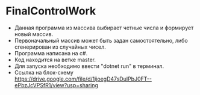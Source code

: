 # FinalControlWork

- Данная программа из массива выбирает четные числа и формирует новый массив. 
- Первоначальный массив может быть задан самостоятельно, либо сгенерирован из случайных чисел. 
- Программа написана на c#.
- Код находится на ветке master.
- Для запуска необходимо ввести "dotnet run" в терминал.
- Ссылка на блок-схему https://drive.google.com/file/d/1ijoegD47sDuIPbJ0FT--ePbzJcVPSfR1/view?usp=sharing
